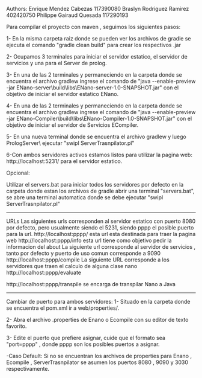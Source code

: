 Authors:
		Enrique Mendez Cabezas 117390080
		Braslyn Rodriguez Ramirez 402420750
		Philippe Gairaud Quesada 117290193

Para compilar el proyecto con maven , seguimos los siguientes pasos:

1- En la misma carpeta raiz donde se pueden ver los archivos de gradle
se ejecuta el comando "gradle clean build" para crear los
respectivos .jar

2- Ocupamos 3 terminales para iniciar el servidor estatico, el servidor de servicios
y una para el Server de prolog.

3- En una de las 2 terminales y permaneciendo en la carpeta donde 
se encuentra el archivo gradlew ingrese el comando de 
"java --enable-preview -jar ENano-server\build\libs\ENano-server-1.0-SNAPSHOT.jar"
con el objetivo de iniciar el servidor estatico ENano.

4- En una de las 2 terminales y permaneciendo en la carpeta donde 
se encuentra el archivo gradlew ingrese el comando de 
"java --enable-preview -jar ENano-Compiler\build\libs\ENano-Compiler-1.0-SNAPSHOT.jar"
con el objetivo de iniciar el servidor de Servicios ECompiler.

5- En una nueva terminal donde se encuentra el archivo gradlew y luego PrologServer\ ejecutar "swipl ServerTrasnpilator.pl"

6-Con ambos servidores activos estamos listos para utilizar la pagina web:
http://localhost:5231/ para el servidor estatico.


Opcional:

Utilizar el servers.bat para iniciar todos los servidores por defecto
en la carpeta donde estan los archivos de gradle abrir una terminal "servers.bat",
se abre una terminal automatica donde se debe ejecutar "swipl ServerTrasnpilator.pl"

--------------------------------------------------------------------------------------------
URLs
Las siguientes urls corresponden al servidor estatico con puerto 8080 por defecto, pero
usualmente siendo el 5231, siendo pppp el posible puerto para la url.
http://localhost:pppp/ esta url esta destinada para traer la pagina web
http://localhost:pppp/info esta url tiene como objetivo pedir la informacion del about
La siguiente url corresponde al servidor de servicios , tanto por defecto y puerto de uso 
comun corresponde a 9090
http://localhost:pppp/compile 
La siguiente URL corresponde a los servidores que traen el calculo de alguna clase nano
http://localhost:pppp/evaluate 

http://localhost:pppp/transpile se encarga de transpilar Nano a Java 

--------------------------------------------------------------------------------------------
Cambiar de puerto para ambos servidores:
1- Situado en la carpeta donde se encuentra el pom.xml ir a web/properties/.

2- Abra el archivo .properties de Enano o Ecompile con su editor de texto favorito.

3- Edite el puerto que prefiere asignar, cuide que el formato sea "port=pppp" , donde pppp
son los posibles puertos a asignar.

-Caso Default:
 Si no se encuentran los archivos de properties para Enano , Ecompile , ServerTrasnpilator se asumen
 los puertos 8080 , 9090 y 3030 respectivamente.
